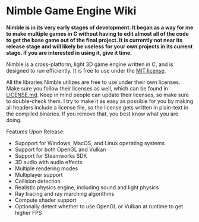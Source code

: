 # Nimble Game Engine Wiki

**Nimble is in its very early stages of development. It began as a way for me to make multiple games in C without having to edit almost all of the code to get the base game out of the final project. It is currently not near its release stage and will likely be useless for your own projects in its current stage. If you are interested in using it, give it time.**

Nimble is a cross-platform, light 3D game engine written in C, and is designed to run efficiently. It is free to use under the [MIT license](https://opensource.org/licenses/MIT).

All the libraries Nimble utilizes are free to use under their own licenses. Make sure you follow their licenses as well, which can be found in [LICENSE.md](https://github.com/a3ology/Nimble-Game-Engine/blob/master/LICENSE.md). Keep in mind people can update their licenses, so make sure to double-check them. I try to make it as easy as possible for you by making all headers include a license file, so the license gets written in plain-text in the compiled binaries. If you remove that, you best know what you are doing.

Features Upon Release:
* Supoport for Windows, MacOS, and Linux operating systems
* Support for both OpenGL and Vulkan
* Support for Steamworks SDK
* 3D audio with audio effects
* Multiple rendering modes
* Multiplayer support
* Collision detection
* Realistic physics engine, including sound and light physics
* Ray tracing and ray marching algorithms
* Compute shader support
* Optionally detect whether to use OpenGL or Vulkan at runtime to get higher FPS
